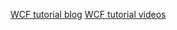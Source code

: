 [WCF tutorial blog](http://csharp-video-tutorials.blogspot.co.uk/p/wcf-tutorial.html)
[WCF tutorial videos](https://www.youtube.com/playlist?list=PL6n9fhu94yhVxEyaRMaMN_-qnDdNVGsL1)
